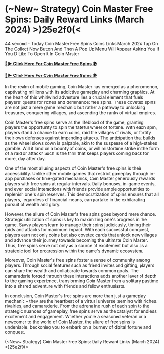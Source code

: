 # (~New~ Strategy) Coin Master Free Spins: Daily Reward Links (March 2024) >)25e2f0(<

44 second - Today Coin Master Free Spins Coins Links March 2024 Tap On The Collect Now Button And Then A Pop Up Menu Will Appear Asking You If You D Like To Open It In Coin Master

[**🔴► Click Here For Coin Master Free Spins 🌍**](https://moroccino.github.io/CoinMaster/)

[**🔴► Click Here For Coin Master Free Spins 🌍**](https://moroccino.github.io/CoinMaster/)
 

In the realm of mobile gaming, Coin Master has emerged as a phenomenon, captivating millions with its addictive gameplay and charming graphics. At the heart of this whirlwind adventure lies a crucial element that fuels players' quests for riches and dominance: free spins. These coveted spins are not just a mere game mechanic but rather a pathway to unlocking treasures, conquering villages, and ascending the ranks of virtual empires.

Coin Master's free spins serve as the lifeblood of the game, granting players the opportunity to spin the fateful wheel of fortune. With each spin, players stand a chance to earn coins, raid the villages of rivals, or fortify their own defenses against impending attacks. The anticipation that builds as the wheel slows down is palpable, akin to the suspense of a high-stakes gamble. Will it land on a bounty of coins, or will misfortune strike in the form of a raid or attack? Such is the thrill that keeps players coming back for more, day after day.

One of the most alluring aspects of Coin Master's free spins is their accessibility. Unlike other mobile games that restrict gameplay through in-app purchases or time-gated mechanics, Coin Master generously rewards players with free spins at regular intervals. Daily bonuses, in-game events, and even social interactions with friends provide ample opportunities to replenish one's spin reserves. This democratization of spins ensures that all players, regardless of financial means, can partake in the exhilarating pursuit of wealth and glory.

However, the allure of Coin Master's free spins goes beyond mere chance. Strategic utilization of spins is key to maximizing one's progress in the game. Savvy players learn to manage their spins judiciously, timing their raids and attacks for maximum impact. With each successful conquest, players earn not only coins but also coveted cards that unlock new villages and advance their journey towards becoming the ultimate Coin Master. Thus, free spins serve not only as a source of excitement but also as a strategic tool for progression within the game's dynamic ecosystem.

Moreover, Coin Master's free spins foster a sense of community among players. Through social features such as friend invites and gifting, players can share the wealth and collaborate towards common goals. The camaraderie forged through these interactions adds another layer of depth to the gaming experience, transforming Coin Master from a solitary pastime into a shared adventure with friends and fellow enthusiasts.

In conclusion, Coin Master's free spins are more than just a gameplay mechanic – they are the heartbeat of a virtual universe teeming with riches, rivalries, and camaraderie. From the adrenaline rush of each spin to the strategic nuances of gameplay, free spins serve as the catalyst for endless excitement and engagement. Whether you're a seasoned veteran or a newcomer to the world of Coin Master, the allure of free spins is undeniable, beckoning you to embark on a journey of digital fortune and conquest.

(~New~ Strategy) Coin Master Free Spins: Daily Reward Links (March 2024) >)25e2f0(<
